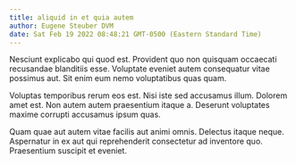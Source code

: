 ```yaml
---
title: aliquid in et quia autem
author: Eugene Steuber DVM
date: Sat Feb 19 2022 08:48:21 GMT-0500 (Eastern Standard Time)
---
```

Nesciunt explicabo qui quod est. Provident quo non quisquam occaecati recusandae blanditiis esse. Voluptate eveniet autem consequatur vitae possimus aut. Sit enim eum nemo voluptatibus quas quam.

 Voluptas temporibus rerum eos est. Nisi iste sed accusamus illum. Dolorem amet est. Non autem autem praesentium itaque a. Deserunt voluptates maxime corrupti accusamus ipsum quas.

 Quam quae aut autem vitae facilis aut animi omnis. Delectus itaque neque. Aspernatur in ex aut qui reprehenderit consectetur ad inventore quo. Praesentium suscipit et eveniet.